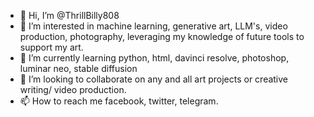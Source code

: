 - 👋 Hi, I’m @ThrillBilly808
- 👀 I’m interested in machine learning, generative art, LLM's, video production, photography, leveraging my knowledge of future tools to support my art. 
- 🌱 I’m currently learning python, html, davinci resolve, photoshop, luminar neo, stable diffusion
- 💞️ I’m looking to collaborate on any and all art projects or creative writing/ video production.
- 📫 How to reach me facebook, twitter, telegram.

<!---
ThrillBilly808/ThrillBilly808 is a ✨ special ✨ repository because its `README.md` (this file) appears on your GitHub profile.
You can click the Preview link to take a look at your changes.
--->
